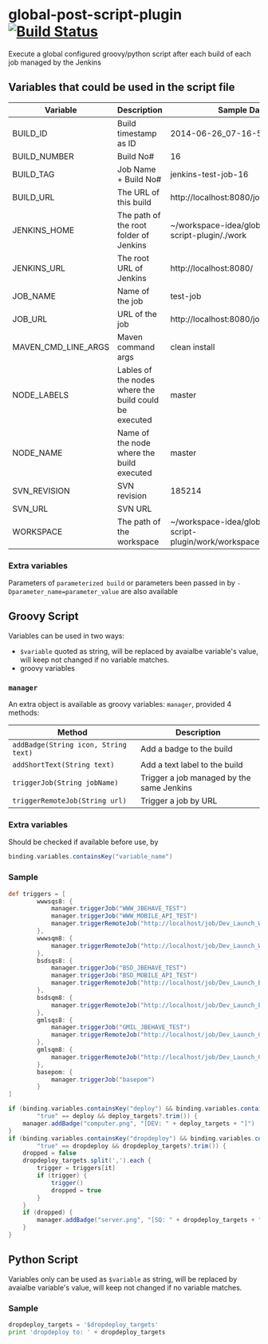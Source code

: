 # global-post-script-plugin [![Build Status](https://jenkins.ci.cloudbees.com/buildStatus/icon?job=plugins/global-post-script-plugin)](https://jenkins.ci.cloudbees.com/job/plugins/job/global-post-script-plugin/)
Execute a global configured groovy/python script after each build of each job managed by the Jenkins

## Variables that could be used in the script file
| Variable | Description | Sample Data |
| -------- | ----------- | ------ |
| BUILD_ID | Build timestamp as ID | 2014-06-26_07-16-51 |
| BUILD_NUMBER | Build No# | 16 |
| BUILD_TAG | Job Name + Build No# | jenkins-test-job-16 |
| BUILD_URL | The URL of this build | http://localhost:8080/job/test-job/16/ |
| JENKINS_HOME | The path of the root folder of Jenkins | ~/workspace-idea/global-post-script-plugin/./work |
| JENKINS_URL | The root URL of Jenkins | http://localhost:8080/ |
| JOB_NAME | Name of the job | test-job |
| JOB_URL | URL of the job | http://localhost:8080/job/test-job/ |
| MAVEN_CMD_LINE_ARGS | Maven command args | clean install |
| NODE_LABELS | Lables of the nodes where the build could be executed | master |
| NODE_NAME | Name of the node where the build executed | master |
| SVN_REVISION | SVN revision | 185214 |
| SVN_URL | SVN URL |  |
| WORKSPACE | The path of the workspace | ~/workspace-idea/global-post-script-plugin/work/workspace/LOGANALYZE |

### Extra variables
Parameters of `parameterized build` or parameters been passed in by `-Dparameter_name=parameter_value` are also available

## Groovy Script
Variables can be used in two ways:
 * `$variable` quoted as string, will be replaced by avaialbe variable's value, will keep not changed if no variable matches.
 * groovy variables

### `manager`
An extra object is available as groovy variables: `manager`, provided 4 methods:

| Method | Description |
| -------- | ----------- |
| `addBadge(String icon, String text)` | Add a badge to the build |
| `addShortText(String text)` | Add a text label to the build |
| `triggerJob(String jobName)` | Trigger a job managed by the same Jenkins |
| `triggerRemoteJob(String url)` | Trigger a job by URL |

### Extra variables
Should be checked if available before use, by 
```groovy
binding.variables.containsKey("variable_name")
```

### Sample
```groovy
def triggers = [
        wwwsqs8: {
            manager.triggerJob("WWW_JBEHAVE_TEST")
            manager.triggerJob("WWW_MOBILE_API_TEST")
            manager.triggerRemoteJob("http://localhost/job/Dev_Launch_WWW_SQS_REGRESSION/build?token=88e4b5fd1d28949710a9c4924775ce40&delay=1800sec")
        },
        wwwsqm8: {
            manager.triggerRemoteJob("http://localhost/job/Dev_Launch_WWW_SQM_REGRESSION/build?token=88e4b5fd1d28949710a9c4924775ce40&delay=1800sec")
        },
        bsdsqs8: {
            manager.triggerJob("BSD_JBEHAVE_TEST")
            manager.triggerJob("BSD_MOBILE_API_TEST")
            manager.triggerRemoteJob("http://localhost/job/Dev_Launch_BSD_SQS_REGRESSION/build?token=88e4b5fd1d28949710a9c4924775ce40&delay=1800sec")
        },
        bsdsqm8: {
            manager.triggerRemoteJob("http://localhost/job/Dev_Launch_BSD_SQM_REGRESSION/build?token=88e4b5fd1d28949710a9c4924775ce40&delay=1800sec")
        },
        gmlsqs8: {
            manager.triggerJob("GMIL_JBEHAVE_TEST")
            manager.triggerRemoteJob("http://localhost/job/Dev_Launch_GMIL_SQS_REGRESSION/build?token=88e4b5fd1d28949710a9c4924775ce40&delay=1800sec")
        },
        gmlsqm8: {
            manager.triggerRemoteJob("http://localhost/job/Dev_Launch_GMIL_SQM_REGRESSION/build?token=88e4b5fd1d28949710a9c4924775ce40&delay=1800sec")
        },
        basepom: {
            manager.triggerJob("basepom")
        }
]

if (binding.variables.containsKey("deploy") && binding.variables.containsKey("deploy_targets") &&
        "true" == deploy && deploy_targets?.trim()) {
    manager.addBadge("computer.png", "[DEV: " + deploy_targets + "]")
}
if (binding.variables.containsKey("dropdeploy") && binding.variables.containsKey("dropdeploy_targets") &&
        "true" == dropdeploy && dropdeploy_targets?.trim()) {
    dropped = false
    dropdeploy_targets.split(',').each {
        trigger = triggers[it]
        if (trigger) {
            trigger()
            dropped = true
        }
    }
    if (dropped) {
        manager.addBadge("server.png", "[SQ: " + dropdeploy_targets + "]")
    }
}
```

## Python Script
Variables only can be used as `$variable` as string, will be replaced by avaialbe variable's value, will keep not changed if no variable matches.

### Sample
```python
dropdeploy_targets = '$dropdeploy_targets'
print 'dropdeploy to: ' + dropdeploy_targets
```
